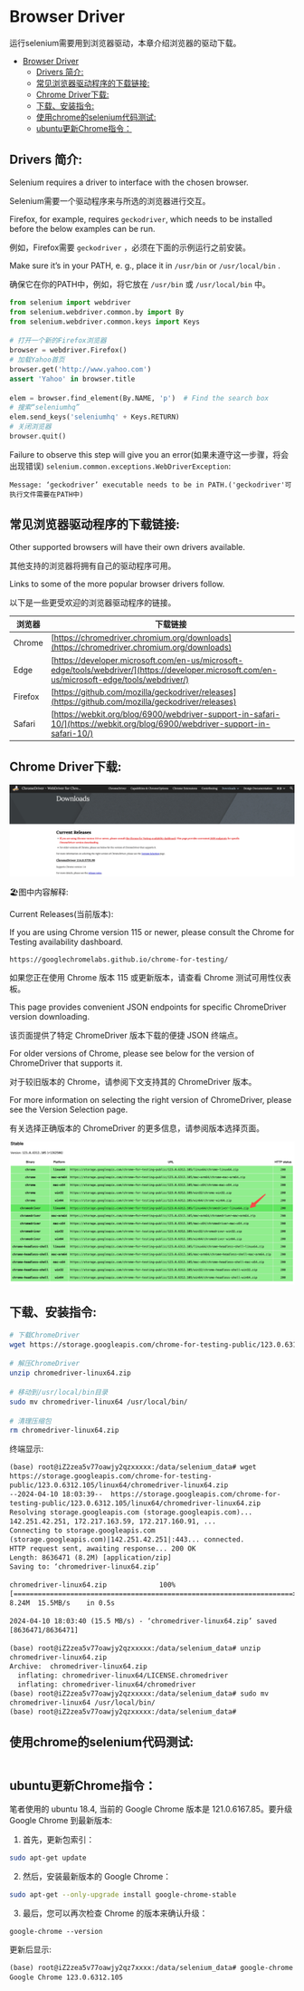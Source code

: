 # Browser Driver

运行selenium需要用到浏览器驱动，本章介绍浏览器的驱动下载。<br>
- [Browser Driver](#browser-driver)
  - [Drivers 简介:](#drivers-简介)
  - [常见浏览器驱动程序的下载链接:](#常见浏览器驱动程序的下载链接)
  - [Chrome Driver下载:](#chrome-driver下载)
  - [下载、安装指令:](#下载安装指令)
  - [使用chrome的selenium代码测试:](#使用chrome的selenium代码测试)
  - [ubuntu更新Chrome指令：](#ubuntu更新chrome指令)

## Drivers 简介:

Selenium requires a driver to interface with the chosen browser.<br>

Selenium需要一个驱动程序来与所选的浏览器进行交互。<br>

Firefox, for example, requires `geckodriver`, which needs to be installed before the below examples can be run.<br>

例如，Firefox需要 `geckodriver` ，必须在下面的示例运行之前安装。<br>

Make sure it’s in your PATH, e. g., place it in `/usr/bin` or `/usr/local/bin` .<br>

确保它在你的PATH中，例如，将它放在 `/usr/bin` 或 `/usr/local/bin` 中。<br>

```python
from selenium import webdriver
from selenium.webdriver.common.by import By
from selenium.webdriver.common.keys import Keys

# 打开一个新的Firefox浏览器
browser = webdriver.Firefox()
# 加载Yahoo首页
browser.get('http://www.yahoo.com')
assert 'Yahoo' in browser.title

elem = browser.find_element(By.NAME, 'p')  # Find the search box
# 搜索“seleniumhq”
elem.send_keys('seleniumhq' + Keys.RETURN)
# 关闭浏览器
browser.quit()
```

Failure to observe this step will give you an error(如果未遵守这一步骤，将会出现错误) `selenium.common.exceptions.WebDriverException`:<br>

```log
Message: ‘geckodriver’ executable needs to be in PATH.('geckodriver'可执行文件需要在PATH中)
```

## 常见浏览器驱动程序的下载链接:

Other supported browsers will have their own drivers available.<br>

其他支持的浏览器将拥有自己的驱动程序可用。<br>

Links to some of the more popular browser drivers follow.<br>

以下是一些更受欢迎的浏览器驱动程序的链接。<br>

| 浏览器  | 下载链接                                           |
|---------|----------------------------------------------------|
| Chrome  | [https://chromedriver.chromium.org/downloads](https://chromedriver.chromium.org/downloads) |
| Edge    | [https://developer.microsoft.com/en-us/microsoft-edge/tools/webdriver/](https://developer.microsoft.com/en-us/microsoft-edge/tools/webdriver/) |
| Firefox | [https://github.com/mozilla/geckodriver/releases](https://github.com/mozilla/geckodriver/releases) |
| Safari  | [https://webkit.org/blog/6900/webdriver-support-in-safari-10/](https://webkit.org/blog/6900/webdriver-support-in-safari-10/) |


## Chrome Driver下载:

![](../docs/chrome_driver_download.jpg)

🏖️图中内容解释:<br>

Current Releases(当前版本):<br>

If you are using Chrome version 115 or newer, please consult the Chrome for Testing availability dashboard.<br>

```log
https://googlechromelabs.github.io/chrome-for-testing/
```

如果您正在使用 Chrome 版本 115 或更新版本，请查看 Chrome 测试可用性仪表板。<br>

This page provides convenient JSON endpoints for specific ChromeDriver version downloading.<br>

该页面提供了特定 ChromeDriver 版本下载的便捷 JSON 终端点。<br>

For older versions of Chrome, please see below for the version of ChromeDriver that supports it.<br>

对于较旧版本的 Chrome，请参阅下文支持其的 ChromeDriver 版本。<br>

For more information on selecting the right version of ChromeDriver, please see the Version Selection page.<br>

有关选择正确版本的 ChromeDriver 的更多信息，请参阅版本选择页面。<br>

![](../docs/chrome_driver版本.jpg)


## 下载、安装指令:

```bash
# 下载ChromeDriver
wget https://storage.googleapis.com/chrome-for-testing-public/123.0.6312.105/linux64/chromedriver-linux64.zip

# 解压ChromeDriver
unzip chromedriver-linux64.zip

# 移动到/usr/local/bin目录
sudo mv chromedriver-linux64 /usr/local/bin/

# 清理压缩包
rm chromedriver-linux64.zip
```

终端显示:<br>

```log
(base) root@iZ2zea5v77oawjy2qzxxxxx:/data/selenium_data# wget https://storage.googleapis.com/chrome-for-testing-public/123.0.6312.105/linux64/chromedriver-linux64.zip
--2024-04-10 18:03:39--  https://storage.googleapis.com/chrome-for-testing-public/123.0.6312.105/linux64/chromedriver-linux64.zip
Resolving storage.googleapis.com (storage.googleapis.com)... 142.251.42.251, 172.217.163.59, 172.217.160.91, ...
Connecting to storage.googleapis.com (storage.googleapis.com)|142.251.42.251|:443... connected.
HTTP request sent, awaiting response... 200 OK
Length: 8636471 (8.2M) [application/zip]
Saving to: ‘chromedriver-linux64.zip’

chromedriver-linux64.zip             100%[=====================================================================>]   8.24M  15.5MB/s    in 0.5s    

2024-04-10 18:03:40 (15.5 MB/s) - ‘chromedriver-linux64.zip’ saved [8636471/8636471]

(base) root@iZ2zea5v77oawjy2qzxxxxx:/data/selenium_data# unzip chromedriver-linux64.zip
Archive:  chromedriver-linux64.zip
  inflating: chromedriver-linux64/LICENSE.chromedriver  
  inflating: chromedriver-linux64/chromedriver  
(base) root@iZ2zea5v77oawjy2qzxxxxx:/data/selenium_data# sudo mv chromedriver-linux64 /usr/local/bin/
(base) root@iZ2zea5v77oawjy2qzxxxxx:/data/selenium_data# 
```


## 使用chrome的selenium代码测试:

```python

```


## ubuntu更新Chrome指令：

笔者使用的 ubuntu 18.4, 当前的 Google Chrome 版本是 121.0.6167.85。要升级 Google Chrome 到最新版本:<br>

1. 首先，更新包索引：

```bash
sudo apt-get update
```

2. 然后，安装最新版本的 Google Chrome：

```bash
sudo apt-get --only-upgrade install google-chrome-stable
```

3. 最后，您可以再次检查 Chrome 的版本来确认升级：

```
google-chrome --version
```

更新后显示:<br>

```txt
(base) root@iZ2zea5v77oawjy2qz7xxxx:/data/selenium_data# google-chrome --version
Google Chrome 123.0.6312.105
```

